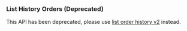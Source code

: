 ### List History Orders (Deprecated)

This API has been deprecated, please use [list order history v2](#list-history-orders-v2) instead. 